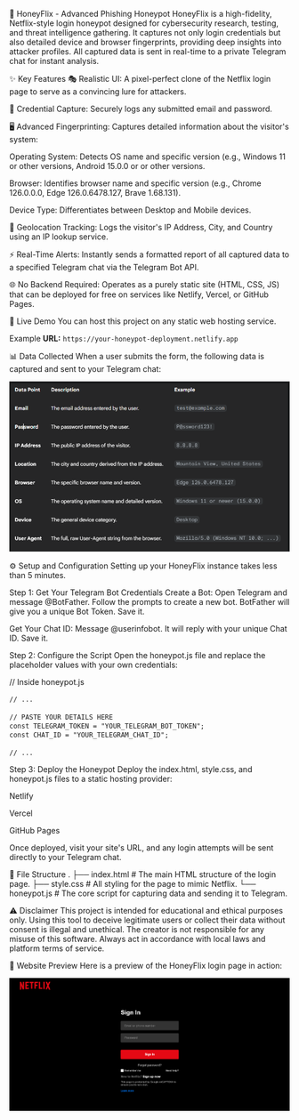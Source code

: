 🎯 HoneyFlix - Advanced Phishing Honeypot
HoneyFlix is a high-fidelity, Netflix-style login honeypot designed for cybersecurity research, testing, and threat intelligence gathering. It captures not only login credentials but also detailed device and browser fingerprints, providing deep insights into attacker profiles. All captured data is sent in real-time to a private Telegram chat for instant analysis.

✨ Key Features
🎭 Realistic UI: A pixel-perfect clone of the Netflix login page to serve as a convincing lure for attackers.

🔑 Credential Capture: Securely logs any submitted email and password.

🖥️ Advanced Fingerprinting: Captures detailed information about the visitor's system:

Operating System: Detects OS name and specific version (e.g., Windows 11 or other versions, Android 15.0.0 or or other versions.

Browser: Identifies browser name and specific version (e.g., Chrome 126.0.0.0, Edge 126.0.6478.127, Brave 1.68.131).

Device Type: Differentiates between Desktop and Mobile devices.

📍 Geolocation Tracking: Logs the visitor's IP Address, City, and Country using an IP lookup service.

⚡ Real-Time Alerts: Instantly sends a formatted report of all captured data to a specified Telegram chat via the Telegram Bot API.

🌐 No Backend Required: Operates as a purely static site (HTML, CSS, JS) that can be deployed for free on services like Netlify, Vercel, or GitHub Pages.

🚀 Live Demo
You can host this project on any static web hosting service.

Example **URL:** `https://your-honeypot-deployment.netlify.app`

📊 Data Collected
When a user submits the form, the following data is captured and sent to your Telegram chat:

![Screenshot](screenshort.png)

⚙️ Setup and Configuration
Setting up your HoneyFlix instance takes less than 5 minutes.

Step 1: Get Your Telegram Bot Credentials
Create a Bot: Open Telegram and message @BotFather. Follow the prompts to create a new bot. BotFather will give you a unique Bot Token. Save it.

Get Your Chat ID: Message @userinfobot. It will reply with your unique Chat ID. Save it.

Step 2: Configure the Script
Open the honeypot.js file and replace the placeholder values with your own credentials:

// Inside honeypot.js

    // ...

    // PASTE YOUR DETAILS HERE
    const TELEGRAM_TOKEN = "YOUR_TELEGRAM_BOT_TOKEN";
    const CHAT_ID = "YOUR_TELEGRAM_CHAT_ID";
    
    // ...

Step 3: Deploy the Honeypot
Deploy the index.html, style.css, and honeypot.js files to a static hosting provider:

Netlify

Vercel

GitHub Pages

Once deployed, visit your site's URL, and any login attempts will be sent directly to your Telegram chat.

📂 File Structure
.
├── index.html      # The main HTML structure of the login page.
├── style.css       # All styling for the page to mimic Netflix.
└── honeypot.js     # The core script for capturing data and sending it to Telegram.

⚠️ Disclaimer
This project is intended for educational and ethical purposes only. Using this tool to deceive legitimate users or collect their data without consent is illegal and unethical. The creator is not responsible for any misuse of this software. Always act in accordance with local laws and platform terms of service.


📸 Website Preview
Here is a preview of the HoneyFlix login page in action:

![Screenshot](preview.png)
